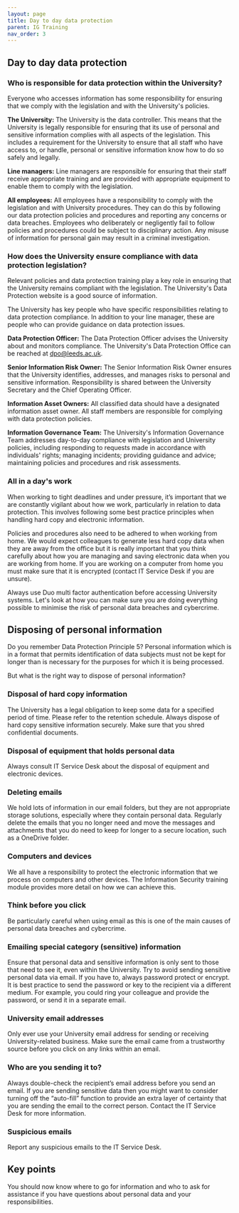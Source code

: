 ```yaml
---
layout: page
title: Day to day data protection
parent: IG Training
nav_order: 3
---
```


## Day to day data protection

### Who is responsible for data protection within the University?
Everyone who accesses information has some responsibility for ensuring that we comply with the legislation and with the University's policies.

**The University:** The University is the data controller. This means that the University is legally responsible for ensuring that its use of personal and sensitive information complies with all aspects of the legislation. This includes a requirement for the University to ensure that all staff who have access to, or handle, personal or sensitive information know how to do so safely and legally.

**Line managers:** Line managers are responsible for ensuring that their staff receive appropriate training and are provided with appropriate equipment to enable them to comply with the legislation.

**All employees:** All employees have a responsibility to comply with the legislation and with University procedures. They can do this by following our data protection policies and procedures and reporting any concerns or data breaches. Employees who deliberately or negligently fail to follow policies and procedures could be subject to disciplinary action. Any misuse of information for personal gain may result in a criminal investigation.

### How does the University ensure compliance with data protection legislation?
Relevant policies and data protection training play a key role in ensuring that the University remains compliant with the legislation. The University's Data Protection website is a good source of information.

The University has key people who have specific responsibilities relating to data protection compliance. In addition to your line manager, these are people who can provide guidance on data protection issues.

**Data Protection Officer:** The Data Protection Officer advises the University about and monitors compliance. The University's Data Protection Office can be reached at dpo@leeds.ac.uk.

**Senior Information Risk Owner:** The Senior Information Risk Owner ensures that the University identifies, addresses, and manages risks to personal and sensitive information. Responsibility is shared between the University Secretary and the Chief Operating Officer.

**Information Asset Owners:** All classified data should have a designated information asset owner. All staff members are responsible for complying with data protection policies.

**Information Governance Team:** The University's Information Governance Team addresses day-to-day compliance with legislation and University policies, including responding to requests made in accordance with individuals' rights; managing incidents; providing guidance and advice; maintaining policies and procedures and risk assessments.

### All in a day's work
When working to tight deadlines and under pressure, it’s important that we are constantly vigilant about how we work, particularly in relation to data protection. This involves following some best practice principles when handling hard copy and electronic information.

Policies and procedures also need to be adhered to when working from home. We would expect colleagues to generate less hard copy data when they are away from the office but it is really important that you think carefully about how you are managing and saving electronic data when you are working from home. If you are working on a computer from home you must make sure that it is encrypted (contact IT Service Desk if you are unsure).

Always use Duo multi factor authentication before accessing University systems.
Let's look at how you can make sure you are doing everything possible to minimise the risk of personal data breaches and cybercrime.

## Disposing of personal information

Do you remember Data Protection Principle 5?
Personal information which is in a format that permits identification of data subjects must not be kept for longer than is necessary for the purposes for which it is being processed.

But what is the right way to dispose of personal information?

### Disposal of hard copy information

The University has a legal obligation to keep some data for a specified period of time. Please refer to the retention schedule.
Always dispose of hard copy sensitive information securely. Make sure that you shred confidential documents.

### Disposal of equipment that holds personal data

Always consult IT Service Desk about the disposal of equipment and electronic devices.

### Deleting emails

We hold lots of information in our email folders, but they are not appropriate storage solutions, especially where they contain personal data. Regularly delete the emails that you no longer need and move the messages and attachments that you do need to keep for longer to a secure location, such as a OneDrive folder.

### Computers and devices

We all have a responsibility to protect the electronic information that we process on computers and other devices. The Information Security training module provides more detail on how we can achieve this.

### Think before you click

Be particularly careful when using email as this is one of the main causes of personal data breaches and cybercrime.

### Emailing special category (sensitive) information

Ensure that personal data and sensitive information is only sent to those that need to see it, even within the University.
Try to avoid sending sensitive personal data via email. If you have to, always password protect or encrypt. It is best practice to send the password or key to the recipient via a different medium.
For example, you could ring your colleague and provide the password, or send it in a separate email.

### University email addresses

Only ever use your University email address for sending or receiving University-related business.
Make sure the email came from a trustworthy source before you click on any links within an email.

### Who are you sending it to?

Always double-check the recipient’s email address before you send an email. If you are sending sensitive data then you might want to consider turning off the “auto-fill” function to provide an extra layer of certainty that you are sending the email to the correct person.
Contact the IT Service Desk for more information.

### Suspicious emails

Report any suspicious emails to the IT Service Desk.

## Key points

You should now know where to go for information and who to ask for assistance if you have questions about personal data and your responsibilities.
